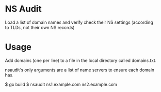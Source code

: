 NS Audit
=======

Load a list of domain names and verify check their NS settings (according to TLDs, not their own NS records)

Usage
=====

Add domains (one per line) to a file in the local directory called domains.txt.

nsaudit's only arguments are a list of name servers to ensure each domain has.

$ go build
$ nsaudit ns1.example.com ns2.example.com
